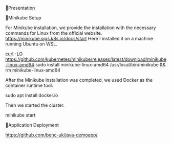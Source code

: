 📌Presentation

🎯Minikube Setup

For Minikube installation, we provide the installation with the necessary commands for Linux from the official website. https://minikube.sigs.k8s.io/docs/start
Here I installed it on a machine running Ubuntu on WSL.

curl -LO https://github.com/kubernetes/minikube/releases/latest/download/minikube-linux-amd64
sudo install minikube-linux-amd64 /usr/local/bin/minikube && rm minikube-linux-amd64

After the Minikube installation was completed, we used Docker as the container runtime tool.

sudo apt install docker.io

Then we started the cluster.

minikube start

🎯Application Deployment

https://github.com/benc-uk/java-demoapp/